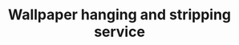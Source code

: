 ---
title: "Wallpaper hanging and stripping service"
alt: "Professional wallpaper hanging for a neat finish or stripping old wallpaper for a fresh look"
description: "Professional wallpaper hanging for a neat finish or stripping old wallpaper for a fresh look"
category: "painter-decorator"
subcategory: "wallpaper-hanging-stripping"
image: "/tradespeople/painter-decorator/wallpaper-hanging-stripping.png"
ogImage: "/tradespeople/painter-decorator/wallpaper-hanging-stripping.png"
colour: "blue"
pathtxt: "Wallpaper hanging and stripping"
published: true
---